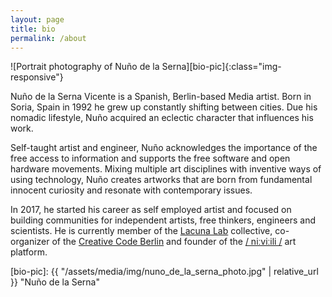 ```yaml
---
layout: page
title: bio
permalink: /about
---
```


![Portrait photography of Nuño de la Serna][bio-pic]{:class="img-responsive"}

Nuño de la Serna Vicente is a Spanish, Berlin-based Media artist.
Born in Soria, Spain in 1992 he grew up constantly shifting between cities. Due his nomadic lifestyle, Nuño acquired an eclectic character that influences his work.

Self-taught artist and engineer, Nuño acknowledges the importance of the free access to information and supports the free software and open hardware movements.
Mixing multiple art disciplines with inventive ways of using technology, Nuño creates artworks that are born from fundamental innocent curiosity and resonate with contemporary issues.

In 2017, he started his career as self employed artist and focused on building communities for independent artists, free thinkers, engineers and scientists.
He is currently member of the [Lacuna Lab](https://lacunalab.org/) collective, co-organizer of the [Creative Code Berlin](http://creativecode.berlin/) and founder of the [/ niːviːili /](https://niviili.com/) art platform.



[bio-pic]: {{ "/assets/media/img/nuno_de_la_serna_photo.jpg" | relative_url }} "Nuño de la Serna"
